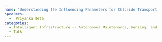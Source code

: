 ```yaml
---
name: "Understanding the Influencing Parameters for Chloride Transport and Their Relationship with Electrical Resistivity in Different Low-Carbon Mortar Systems"
speakers:
  -  Priyanka Beta
categories:
  - Intelligent Infrastructure -- Autonomous Maintenance, Sensing, and Remote Monitoring
  - Talk
---
```


